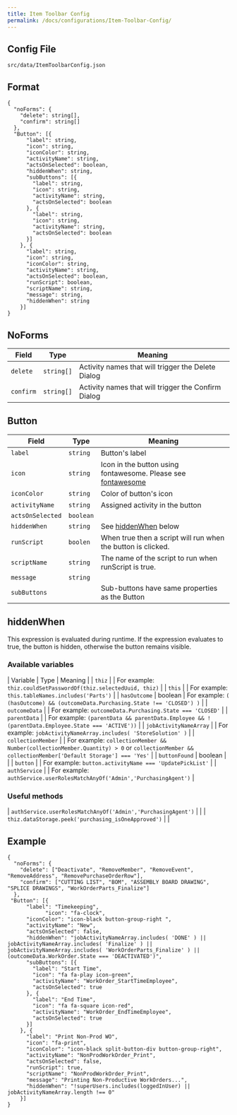 ```yaml
---
title: Item Toolbar Config
permalink: /docs/configurations/Item-Toolbar-Config/
---
```


## Config File
`src/data/ItemToolbarConfig.json`

## Format
```
{
  "noForms": {
    "delete": string[],
    "confirm": string[]
  },
  "Button": [{
      "label": string,
      "icon": string,
      "iconColor": string,
      "activityName": string,
      "actsOnSelected": boolean,
      "hiddenWhen": string,
      "subButtons": [{
        "label": string,
        "icon": string,
        "activityName": string,
        "actsOnSelected": boolean
      }, {
        "label": string,
        "icon": string,
        "activityName": string,
        "actsOnSelected": boolean
      }]
    }, {
      "label": string,
      "icon": string,
      "iconColor": string,
      "activityName": string,
      "actsOnSelected": boolean,
      "runScript": boolean,
      "scriptName": string,
      "message": string,
      "hiddenWhen": string
    }]
}

```
## NoForms

| Field | Type | Meaning |
| ------------- | ------------- | ------------- |
| `delete` | `string[]` | Activity names that will trigger the Delete Dialog |
| `confirm` | `string[]` | Activity names that will trigger the Confirm Dialog |

## Button 

| Field | Type | Meaning |
| ------------- | ------------- | ------------- |
| `label` | `string` | Button's label |
| `icon` | `string` | Icon in the button using fontawesome. Please see [fontawesome](https://fontawesome.com/icons)|
| `iconColor` | `string` | Color of button's icon |
| `activityName` | `string` | Assigned activity in the button |
| `actsOnSelected` | `boolean` | |
| `hiddenWhen` | `string` | See [hiddenWhen](#hiddenWhen) below |
| `runScript` | `boolen` | When true then a script will run when the button is clicked. |
| `scriptName` | `string` | The name of the script to run when runScript is true. |
| `message` | `string` | |
| `subButtons` |  | Sub-buttons have same properties as the Button|

## hiddenWhen
This expression is evaluated during runtime. If the expression evaluates to true, the button is hidden, otherwise the button remains visible.

### Available variables
| Variable | Type | Meaning |
| `thiz` | | For example: `thiz.couldSetPasswordOf(thiz.selectedUuid, thiz)` |
| `this` | | For example: `this.tableNames.includes('Parts')` |
| `hasOutcome` | boolean | For example: `( (hasOutcome) && (outcomeData.Purchasing.State !== 'CLOSED') )` |
| `outcomeData` | | For example: `outcomeData.Purchasing.State === 'CLOSED'` |
| `parentData` | | For example: `(parentData && parentData.Employee && !(parentData.Employee.State === 'ACTIVE'))` |
| `jobActivityNameArray` | | For example: `jobActivityNameArray.includes( 'StoreSolution' )` |
| `collectionMember` | | For example: `collectionMember && Number(collectionMember.Quantity) > 0` or `collectionMember && collectionMember['Default Storage'] === 'Yes'` |
| `buttonFound` | boolean | |
| `button` | | For example: `button.activityName === 'UpdatePickList'` |
| `authService` | | For example: `authService.userRolesMatchAnyOf('Admin','PurchasingAgent')` |

### Useful methods
| `authService.userRolesMatchAnyOf('Admin','PurchasingAgent')` | |
| `thiz.dataStorage.peek('purchasing_isOneApproved')` | |


## Example
```
{
  "noForms": {
    "delete": ["Deactivate", "RemoveMember", "RemoveEvent", "RemoveAddress", "RemovePurchaseOrderRow"],
    "confirm": ["CUTTING LIST", "BOM", "ASSEMBLY BOARD DRAWING", "SPLICE DRAWINGS", "WorkOrderParts_Finalize"]
  },
 "Button": [{
      "label": "Timekeeping",
            "icon": "fa-clock",
      "iconColor": "icon-black button-group-right ",
      "activityName": "New",
      "actsOnSelected": false,
      "hiddenWhen": "jobActivityNameArray.includes( 'DONE' ) || jobActivityNameArray.includes( 'Finalize' ) || jobActivityNameArray.includes( 'WorkOrderParts_Finalize' ) || (outcomeData.WorkOrder.State === 'DEACTIVATED')",
      "subButtons": [{
        "label": "Start Time",
        "icon": "fa fa-play icon-green",
        "activityName": "WorkOrder_StartTimeEmployee",
        "actsOnSelected": true
      }, {
        "label": "End Time",
        "icon": "fa fa-square icon-red",
        "activityName": "WorkOrder_EndTimeEmployee",
        "actsOnSelected": true
      }]
    }, {
      "label": "Print Non-Prod WO",
      "icon": "fa-print",
      "iconColor": "icon-black split-button-div button-group-right",
      "activityName": "NonProdWorkOrder_Print",
      "actsOnSelected": false,
      "runScript": true,
      "scriptName": "NonProdWorkOrder_Print",
      "message": "Printing Non-Productive WorkOrders...",
      "hiddenWhen": "!superUsers.includes(loggedInUser) || jobActivityNameArray.length !== 0"
    }]  
}
```
